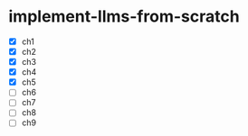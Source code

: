 implement-llms-from-scratch
=======
- [x] ch1
- [x] ch2
- [x] ch3
- [x] ch4
- [x] ch5
- [ ] ch6
- [ ] ch7
- [ ] ch8
- [ ] ch9
